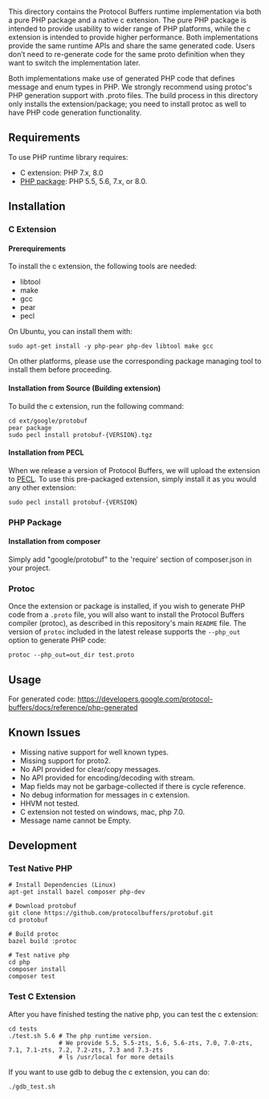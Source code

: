 This directory contains the Protocol Buffers runtime implementation via both a
pure PHP package and a native c extension. The pure PHP package is intended to
provide usability to wider range of PHP platforms, while the c extension is
intended to provide higher performance. Both implementations provide the same
runtime APIs and share the same generated code. Users don’t need to re-generate
code for the same proto definition when they want to switch the implementation
later.

Both implementations make use of generated PHP code that defines message and
enum types in PHP. We strongly recommend using protoc's PHP generation support
with .proto files. The build process in this directory only installs the
extension/package; you need to install protoc as well to have PHP code
generation functionality.

## Requirements

To use PHP runtime library requires:

- C extension: PHP 7.x, 8.0
- [PHP package](http://php.net/downloads.php): PHP 5.5, 5.6, 7.x, or 8.0.

## Installation

### C Extension

#### Prerequirements

To install the c extension, the following tools are needed:
* libtool
* make
* gcc
* pear
* pecl

On Ubuntu, you can install them with:
```
sudo apt-get install -y php-pear php-dev libtool make gcc
```
On other platforms, please use the corresponding package managing tool to
install them before proceeding.

#### Installation from Source (Building extension)

To build the c extension, run the following command:
```
cd ext/google/protobuf
pear package
sudo pecl install protobuf-{VERSION}.tgz
```

#### Installation from PECL

When we release a version of Protocol Buffers, we will upload the extension to
[PECL](https://pecl.php.net/). To use this pre-packaged extension, simply
install it as you would any other extension:

```
sudo pecl install protobuf-{VERSION}
```

### PHP Package

#### Installation from composer

Simply add "google/protobuf" to the 'require' section of composer.json in your
project.

### Protoc

Once the extension or package is installed, if you wish to generate PHP code
from a `.proto` file, you will also want to install the Protocol Buffers
compiler (protoc), as described in this repository's main `README` file.  The
version of `protoc` included in the latest release supports the `--php_out`
option to generate PHP code:
```
protoc --php_out=out_dir test.proto
```

## Usage

For generated code:
  https://developers.google.com/protocol-buffers/docs/reference/php-generated

Known Issues
------------

* Missing native support for well known types.
* Missing support for proto2.
* No API provided for clear/copy messages.
* No API provided for encoding/decoding with stream.
* Map fields may not be garbage-collected if there is cycle reference.
* No debug information for messages in c extension.
* HHVM not tested.
* C extension not tested on windows, mac, php 7.0.
* Message name cannot be Empty.

## Development

### Test Native PHP

```
# Install Dependencies (Linux)
apt-get install bazel composer php-dev

# Download protobuf
git clone https://github.com/protocolbuffers/protobuf.git
cd protobuf

# Build protoc
bazel build :protoc

# Test native php
cd php
composer install
composer test
```

### Test C Extension

After you have finished testing the native php, you can test the c extension:
```
cd tests
./test.sh 5.6 # The php runtime version.
              # We provide 5.5, 5.5-zts, 5.6, 5.6-zts, 7.0, 7.0-zts, 7.1, 7.1-zts, 7.2, 7.2-zts, 7.3 and 7.3-zts
              # ls /usr/local for more details
```

If you want to use gdb to debug the c extension, you can do:
```
./gdb_test.sh
```
